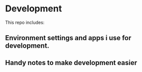 # Development

This repo includes: 

## Environment settings and apps i use for development.
## Handy notes to make development easier
